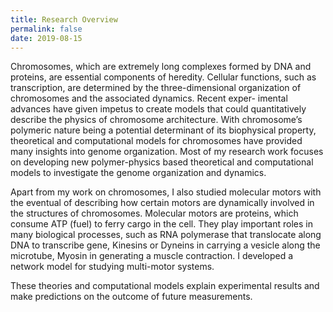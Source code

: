 ```yaml
---
title: Research Overview
permalink: false
date: 2019-08-15
---
```


Chromosomes, which are extremely long complexes formed by DNA and proteins, are essential components of heredity. Cellular functions, such as transcription, are determined by the three-dimensional organization of chromosomes and the associated dynamics. Recent exper- imental advances have given impetus to create models that could quantitatively describe the physics of chromosome architecture. With chromosome’s polymeric nature being a potential determinant of its biophysical property, theoretical and computational models for chromosomes have provided many insights into genome organization. Most of my research work focuses on developing new polymer-physics based theoretical and computational models to investigate the genome organization and dynamics.

Apart from my work on chromosomes, I also studied molecular motors with the eventual of describing how certain motors are dynamically involved in the structures of chromosomes. Molecular motors are proteins, which consume ATP (fuel) to ferry cargo in the cell. They play important roles in many biological processes, such as RNA polymerase that translocate along DNA to transcribe gene, Kinesins or Dyneins in carrying a vesicle along the microtube, Myosin in generating a muscle contraction. I developed a network model for studying multi-motor systems.

These theories and computational models explain experimental results and make predictions on the outcome of future measurements.
